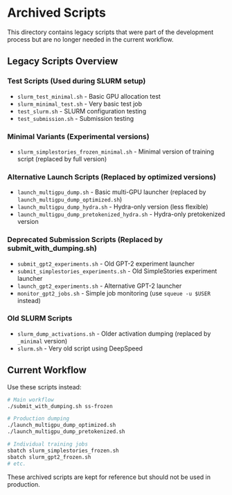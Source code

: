 # Archived Scripts

This directory contains legacy scripts that were part of the development process but are no longer needed in the current workflow.

## Legacy Scripts Overview

### Test Scripts (Used during SLURM setup)
- `slurm_test_minimal.sh` - Basic GPU allocation test
- `slurm_minimal_test.sh` - Very basic test job  
- `test_slurm.sh` - SLURM configuration testing
- `test_submission.sh` - Submission testing

### Minimal Variants (Experimental versions)
- `slurm_simplestories_frozen_minimal.sh` - Minimal version of training script (replaced by full version)

### Alternative Launch Scripts (Replaced by optimized versions)
- `launch_multigpu_dump.sh` - Basic multi-GPU launcher (replaced by `launch_multigpu_dump_optimized.sh`)
- `launch_multigpu_dump_hydra.sh` - Hydra-only version (less flexible)
- `launch_multigpu_dump_pretokenized_hydra.sh` - Hydra-only pretokenized version

### Deprecated Submission Scripts (Replaced by submit_with_dumping.sh)
- `submit_gpt2_experiments.sh` - Old GPT-2 experiment launcher
- `submit_simplestories_experiments.sh` - Old SimpleStories experiment launcher
- `launch_gpt2_experiments.sh` - Alternative GPT-2 launcher
- `monitor_gpt2_jobs.sh` - Simple job monitoring (use `squeue -u $USER` instead)

### Old SLURM Scripts
- `slurm_dump_activations.sh` - Older activation dumping (replaced by `_minimal` version)
- `slurm.sh` - Very old script using DeepSpeed

## Current Workflow

Use these scripts instead:

```bash
# Main workflow
./submit_with_dumping.sh ss-frozen

# Production dumping  
./launch_multigpu_dump_optimized.sh
./launch_multigpu_dump_pretokenized.sh

# Individual training jobs
sbatch slurm_simplestories_frozen.sh
sbatch slurm_gpt2_frozen.sh
# etc.
```

These archived scripts are kept for reference but should not be used in production.